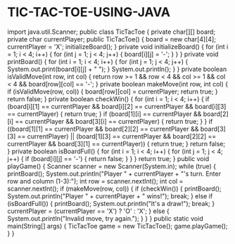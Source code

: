 # TIC-TAC-TOE-USING-JAVA
import java.util.Scanner;
public class TicTacToe {
    private char[][] board;
    private char currentPlayer;
    public TicTacToe() {
        board = new char[4][4];
        currentPlayer = 'X';
        initializeBoard();
    }
    private void initializeBoard()
    {
        for (int i = 1; i < 4; i++)
        {
            for (int j = 1; j < 4; j++)
            {
                board[i][j] = '-';
            }
        }
    }
    private void printBoard()
    {
        for (int i = 1; i < 4; i++)
        {
            for (int j = 1; j < 4; j++) 
            {
                System.out.print(board[i][j] + " ");
            }
            System.out.println();
        }
    }
    private boolean isValidMove(int row, int col)
    {
        return row >= 1 && row < 4 && col >= 1 && col < 4 && board[row][col] == '-';
    }
    private boolean makeMove(int row, int col) 
    {
        if (isValidMove(row, col))
        {
            board[row][col] = currentPlayer;
            return true;
        }
        return false;
    }
    private boolean checkWin() 
    {
        for (int i = 1; i < 4; i++)
        {
            if (board[i][1] == currentPlayer && board[i][2] == currentPlayer && board[i][3] == currentPlayer) {
                return true;
            }
            if (board[1][i] == currentPlayer && board[2][i] == currentPlayer && board[3][i] == currentPlayer) {
                return true;
            }
        }
        if ((board[1][1] == currentPlayer && board[2][2] == currentPlayer && board[3][3] == currentPlayer) ||
                (board[1][3] == currentPlayer && board[2][2] == currentPlayer && board[3][1] == currentPlayer)) 
                {
            return true;
        }
        return false;
    }
    private boolean isBoardFull() 
    {
        for (int i = 1; i < 4; i++)
        {
            for (int j = 1; j < 4; j++) 
            {
                if (board[i][j] == '-')
                {
                    return false;
                }
            }
        }
        return true;
    }
    public void playGame()
    {
        Scanner scanner = new Scanner(System.in);
        while (true)
        {
            printBoard();
            System.out.println("Player " + currentPlayer + "'s turn. Enter row and column (1-3):");
            int row = scanner.nextInt();
            int col = scanner.nextInt();
            if (makeMove(row, col))
            {
                if (checkWin())
                {
                    printBoard();
                    System.out.println("Player " + currentPlayer + " wins!");
                    break;
                } 
                else if (isBoardFull())
                {
                    printBoard();
                    System.out.println("It's a draw!");
                    break;
                }
                currentPlayer = (currentPlayer == 'X') ? 'O' : 'X';
            }
            else 
            {
                System.out.println("Invalid move, try again.");
            }
        }
    }
    public static void main(String[] args) {
        TicTacToe game = new TicTacToe();
        game.playGame();
    }
}
